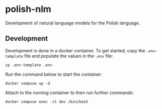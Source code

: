 # polish-nlm
Development of natural language models for the Polish language.

## Development

Development is done in a docker container. To get started, copy the `.env-template`
file and populate the values in the `.env` file:

```
cp .env-template .env
```

Run the command below to start the container:

```
docker compose up -d
```

Attach to the running container to then run further commands:

```
docker compose exec -it dev /bin/bash
```
